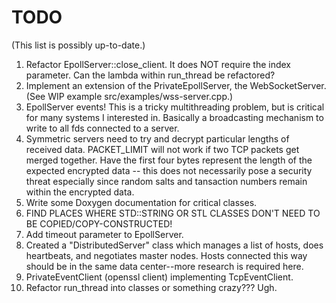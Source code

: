 # TODO

(This list is possibly up-to-date.)

1. Refactor EpollServer::close_client. It does NOT require the index parameter. Can the lambda within run_thread be refactored?
2. Implement an extension of the PrivateEpollServer, the WebSocketServer. (See WIP example src/examples/wss-server.cpp.)
3. EpollServer events! This is a tricky multithreading problem, but is critical for many systems I interested in. Basically a broadcasting mechanism to write to all fds connected to a server.
4. Symmetric servers need to try and decrypt particular lengths of received data. PACKET_LIMIT will not work if two TCP packets get merged together. Have the first four bytes represent the length of the expected encrypted data -- this does not necessarily pose a security threat especially since random salts and tansaction numbers remain within the encrypted data.
5. Write some Doxygen documentation for critical classes.
6. FIND PLACES WHERE STD::STRING OR STL CLASSES DON'T NEED TO BE COPIED/COPY-CONSTRUCTED!
7. Add timeout parameter to EpollServer.
8. Created a "DistributedServer" class which manages a list of hosts, does heartbeats, and negotiates master nodes. Hosts connected this way should be in the same data center--more research is required here.
9. PrivateEventClient (openssl client) implementing TcpEventClient.
10. Refactor run_thread into classes or something crazy??? Ugh.

